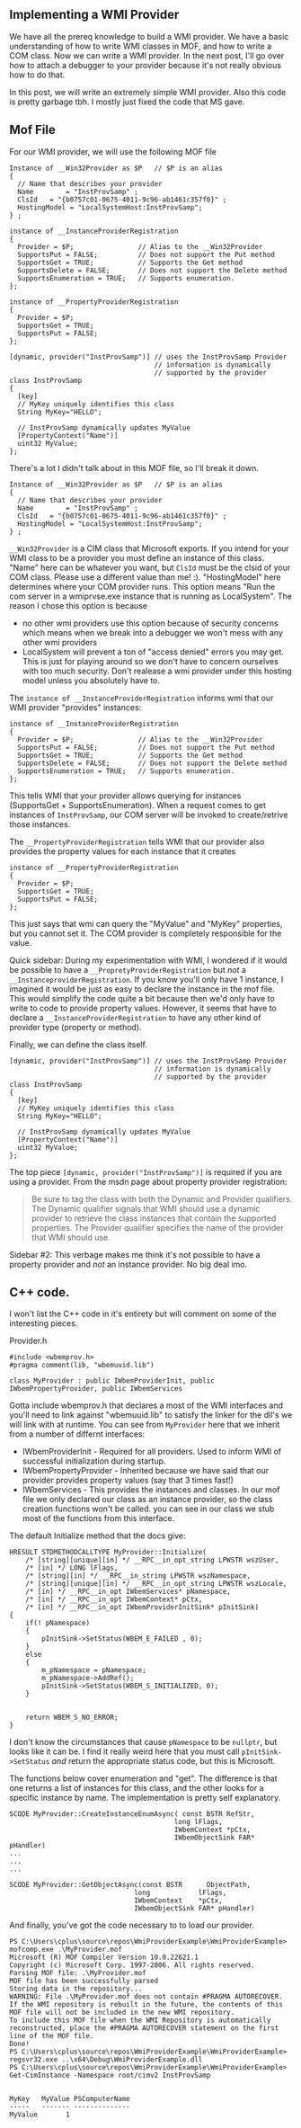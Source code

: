 ## Implementing a WMI Provider
We have all the prereq knowledge to build a WMI provider.  We have a basic understanding of how to write WMI classes in MOF, and how to write a COM class.  Now we can write a WMI provider.  In the next post, I'll go over how to attach a debugger to your provider because it's not really obvious how to do that.

In this post, we will write an extremely simple WMI provider.  Also this code is pretty garbage tbh.  I mostly just fixed the code that MS gave.

## Mof File
For our WMI provider, we will use the following MOF file
```
Instance of __Win32Provider as $P   // $P is an alias
{
  // Name that describes your provider
  Name        = "InstProvSamp" ;   
  ClsId   = "{b0757c01-0675-4011-9c96-ab1461c357f0}" ;
  HostingModel = "LocalSystemHost:InstProvSamp";
} ;  

instance of __InstanceProviderRegistration
{
  Provider = $P;                // Alias to the __Win32Provider
  SupportsPut = FALSE;          // Does not support the Put method
  SupportsGet = TRUE;           // Supports the Get method
  SupportsDelete = FALSE;       // Does not support the Delete method
  SupportsEnumeration = TRUE;   // Supports enumeration.
};

instance of __PropertyProviderRegistration
{
  Provider = $P;
  SupportsGet = TRUE;
  SupportsPut = FALSE;
};

[dynamic, provider("InstProvSamp")] // uses the InstProvSamp Provider
                                    // information is dynamically
                                    // supported by the provider
class InstProvSamp
{
  [key]
  // MyKey uniquely identifies this class
  String MyKey="HELLO";   

  // InstProvSamp dynamically updates MyValue
  [PropertyContext("Name")] 
  uint32 MyValue;
};
```

There's a lot I didn't talk about in this MOF file, so I'll break it down.
```
Instance of __Win32Provider as $P   // $P is an alias
{
  // Name that describes your provider
  Name        = "InstProvSamp" ;   
  ClsId   = "{b0757c01-0675-4011-9c96-ab1461c357f0}" ;
  HostingModel = "LocalSystemHost:InstProvSamp";
} ;  
```
`__Win32Provider` is a CIM class that Microsoft exports.  If you intend for your WMI class to be a provider you must define an instance of this class.  "Name" here can be whatever you want, but `ClsId` must be the clsid of your COM class.  Please use a different value than me! :).  "HostingModel" here determines where your COM provider runs.  This option means "Run the com server in a wmiprvse.exe instance that is running as LocalSystem".  The reason I chose this option is because 
* no other wmi providers use this option because of security concerns which means when we break into a debugger we won't mess with any other wmi providers
* LocalSystem will prevent a ton of "access denied" errors you may get. This is just for playing around so we don't have to concern ourselves with too much security.  Don't realease a wmi provider under this hosting model unless you absolutely have to.

The `instance of __InstanceProviderRegistration` informs wmi that our WMI provider "provides" instances:
```
instance of __InstanceProviderRegistration
{
  Provider = $P;                // Alias to the __Win32Provider
  SupportsPut = FALSE;          // Does not support the Put method
  SupportsGet = TRUE;           // Supports the Get method
  SupportsDelete = FALSE;       // Does not support the Delete method
  SupportsEnumeration = TRUE;   // Supports enumeration.
};
```
This tells WMI that your provider allows querying for instances (SupportsGet + SupportsEnumeration).  When a request comes to get instances of `InstProvSamp`, our COM server will be invoked to create/retrive those instances.


The `__PropertyProviderRegistration` tells WMI that our provider also provides the property values for each instance that it creates
```
instance of __PropertyProviderRegistration
{
  Provider = $P;
  SupportsGet = TRUE;
  SupportsPut = FALSE;
};
```
This just says that wmi can query the "MyValue" and "MyKey" properties, but you cannot set it.  The COM provider is completely responsible for the value.


Quick sidebar: During my experimentation with WMI, I wondered if it would be possible to have a `__PropretyProviderRegistration` but _not_ a `__InstanceproviderRegistration`.  If you know you'll only have 1 instance, I imagined it would be just as easy to declare the instance in the mof file.  This would simplify the code quite a bit because then we'd only have to write to code to provide property values. However, it seems that have to declare a `__InstanceProviderRegistration` to have any other kind of provider type (property or method).

Finally, we can define the class itself.
```
[dynamic, provider("InstProvSamp")] // uses the InstProvSamp Provider
                                    // information is dynamically
                                    // supported by the provider
class InstProvSamp
{
  [key]
  // MyKey uniquely identifies this class
  String MyKey="HELLO";   

  // InstProvSamp dynamically updates MyValue
  [PropertyContext("Name")] 
  uint32 MyValue;
};
```

The top piece `[dynamic, provider("InstProvSamp")]` is required if you are using a provider.  From the msdn page about property provider registration:
> Be sure to tag the class with both the Dynamic and Provider qualifiers. The Dynamic qualifier signals that WMI should use a dynamic provider to retrieve the class instances that contain the supported properties. The Provider qualifier specifies the name of the provider that WMI should use.

Sidebar #2: This verbage makes me think it's not possible to have a property provider and _not_ an instance provider.  No big deal imo.

## C++ code.
I won't list the C++ code in it's entirety but will comment on some of the interesting pieces.

Provider.h
```
#include <wbemprov.h>
#pragma comment(lib, "wbemuuid.lib")

class MyProvider : public IWbemProviderInit, public IWbemPropertyProvider, public IWbemServices

```
Gotta include wbemprov.h that declares a most of the WMI interfaces and you'll need to link against "wbemuuid.lib" to satisfy the linker for the dll's we will link with at runtime.  You can see from `MyProvider` here that we inherit from a number of differnt interfaces:
* IWbemProviderInit - Required for all providers.  Used to inform WMI of successful initialization during startup.
* IWbemPropertyProvider - Inherited because we have said that our provider provides property values (say that 3 times fast!)
* IWbemServices - This provides the instances and classes.  In our mof file we only declared our class as an instance provider, so the class creation functions won't be called.  you can see in our class we stub most of the functions from this interface.


The default Initialize method that the docs give:
```
HRESULT STDMETHODCALLTYPE MyProvider::Initialize(
	/* [string][unique][in] */ __RPC__in_opt_string LPWSTR wszUser,
	/* [in] */ LONG lFlags,
	/* [string][in] */ __RPC__in_string LPWSTR wszNamespace,
	/* [string][unique][in] */ __RPC__in_opt_string LPWSTR wszLocale,
	/* [in] */ __RPC__in_opt IWbemServices* pNamespace,
	/* [in] */ __RPC__in_opt IWbemContext* pCtx,
	/* [in] */ __RPC__in_opt IWbemProviderInitSink* pInitSink)
{
    if(! pNamespace)
    {
        pInitSink->SetStatus(WBEM_E_FAILED , 0);
    }
    else
    {
        m_pNamespace = pNamespace;
        m_pNamespace->AddRef();
        pInitSink->SetStatus(WBEM_S_INITIALIZED, 0);
    }

    
    return WBEM_S_NO_ERROR;
}
```
I don't know the circumstances that cause `pNamespace` to be `nullptr`, but looks like it can be.  I find it really weird here that you must call `pInitSink->SetStatus` _and_ return the appropriate status code, but this is Microsoft.


The functions below cover enumeration and "get".  The difference is that one returns a list of instances for this class, and the other looks for a specific instance by name.  The implementation is pretty self explanatory.
```
SCODE MyProvider::CreateInstanceEnumAsync( const BSTR RefStr,
                                         long lFlags,
                                         IWbemContext *pCtx,
                                         IWbemObjectSink FAR* pHandler)
...
...
...

SCODE MyProvider::GetObjectAsync(const BSTR      ObjectPath,
                               long            lFlags,
                               IWbemContext    *pCtx,
                               IWbemObjectSink FAR* pHandler)

```

And finally, you've got the code necessary to to load our provider.
```
PS C:\Users\cplus\source\repos\WmiProviderExample\WmiProviderExample> mofcomp.exe .\MyProvider.mof
Microsoft (R) MOF Compiler Version 10.0.22621.1
Copyright (c) Microsoft Corp. 1997-2006. All rights reserved.
Parsing MOF file: .\MyProvider.mof
MOF file has been successfully parsed
Storing data in the repository...
WARNING: File .\MyProvider.mof does not contain #PRAGMA AUTORECOVER.
If the WMI repository is rebuilt in the future, the contents of this MOF file will not be included in the new WMI repository.
To include this MOF file when the WMI Repository is automatically reconstructed, place the #PRAGMA AUTORECOVER statement on the first line of the MOF file.
Done!
PS C:\Users\cplus\source\repos\WmiProviderExample\WmiProviderExample> regsvr32.exe ..\x64\Debug\WmiProviderExample.dll
PS C:\Users\cplus\source\repos\WmiProviderExample\WmiProviderExample> Get-CimInstance -Namespace root/cimv2 InstProvSamp


MyKey   MyValue PSComputerName
-----   ------- --------------
MyValue       1
```